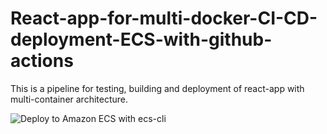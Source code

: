 # React-app-for-multi-docker-CI-CD-deployment-ECS-with-github-actions
This is a pipeline for testing, building and deployment of react-app with multi-container architecture.

![Deploy to Amazon ECS with ecs-cli](https://github.com/kkkooosss/React-app-for-multi-docker-CI-CD-deployment-to-ecs/workflows/Deploy%20to%20Amazon%20ECS%20with%20ecs-cli%20docker-compose/badge.svg)
